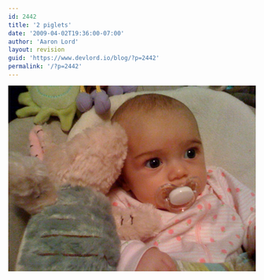 ```yaml
---
id: 2442
title: '2 piglets'
date: '2009-04-02T19:36:00-07:00'
author: 'Aaron Lord'
layout: revision
guid: 'https://www.devlord.io/blog/?p=2442'
permalink: '/?p=2442'
---
```


<p class="mobile-photo"><a href="/assets/img/2011/10/photo-784545.jpg"><img src="/assets/img/2011/10/photo-784545.jpg?w=300" border="0" alt="" /></a></p><div class="blogger-post-footer"><img width='1' height='1' src="https://www.devlord.io/blog/2-piglets/"' /></div>